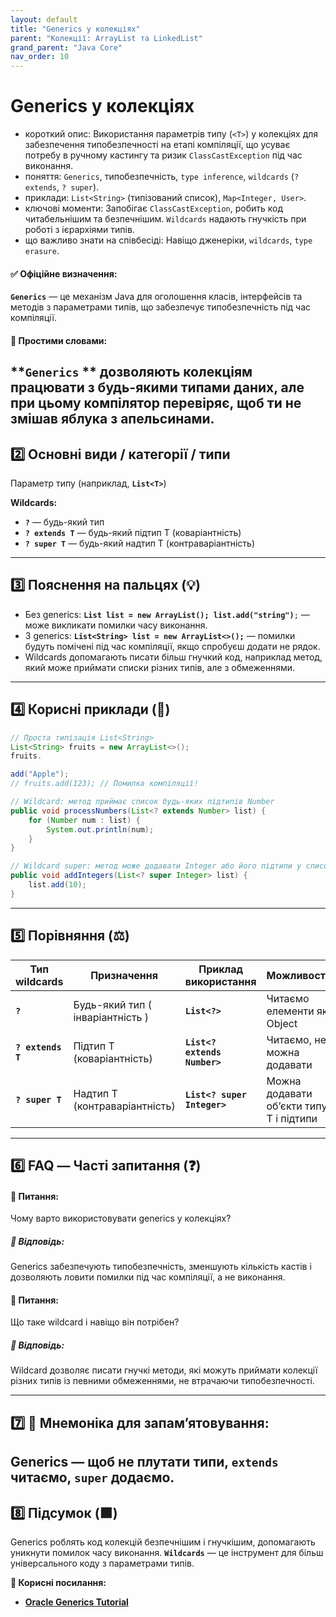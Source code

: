 ```yaml
---
layout: default
title: "Generics у колекціях"
parent: "Колекції: ArrayList та LinkedList"
grand_parent: "Java Core"
nav_order: 10
---
```


# Generics у колекціях

* короткий опис: Використання параметрів типу (`<T>`) у колекціях для забезпечення типобезпечності на етапі компіляції,
  що усуває потребу в ручному кастингу та ризик `ClassCastException` під час виконання.
* поняття: `Generics`, типобезпечність, `type inference`, `wildcards` (`? extends`, `? super`).
* приклади: `List<String>` (типізований список), `Map<Integer, User>`.
* ключові моменти: Запобігає `ClassCastException`, робить код читабельнішим та безпечнішим. `Wildcards` надають
  гнучкість при роботі з ієрархіями типів.
* що важливо знати на співбесіді: Навіщо дженеріки, `wildcards`, `type erasure`.

#### **✅ Офіційне визначення:**

**`Generics`** — це механізм Java для оголошення класів, інтерфейсів та методів з параметрами типів, що забезпечує
типобезпечність під час компіляції.

#### **🧠 Простими словами:**

**`Generics`
** дозволяють колекціям працювати з будь-якими типами даних, але при цьому компілятор перевіряє, щоб ти не змішав яблука з апельсинами.
---

## **2️⃣ Основні види / категорії / типи**

Параметр типу (наприклад, **`List<T>`**)

**Wildcards:**

* **`?`** — будь-який тип
* **`? extends T`** — будь-який підтип T (коваріантність)
* **`? super T`** — будь-який надтип T (контраваріантність)

---

## **3️⃣ Пояснення на пальцях (💡)**

* Без generics: **`List list = new ArrayList(); list.add("string")`**`;` — може викликати помилки часу виконання.
* З generics: **`List<String> list = new ArrayList<>();`** — помилки будуть помічені під час компіляції, якщо спробуєш
  додати не рядок.
* Wildcards допомагають писати більш гнучкий код, наприклад метод, який може приймати списки різних типів, але з
  обмеженнями.

---

## **4️⃣ Корисні приклади (🧪)**

```java
// Проста типізація List<String>
List<String> fruits = new ArrayList<>();
fruits.

add("Apple");
// fruits.add(123); // Помилка компіляції!

// Wildcard: метод приймає список будь-яких підтипів Number
public void processNumbers(List<? extends Number> list) {
    for (Number num : list) {
        System.out.println(num);
    }
}

// Wildcard super: метод може додавати Integer або його підтипи у список
public void addIntegers(List<? super Integer> list) {
    list.add(10);
}
```

---

## **5️⃣ Порівняння (⚖️)**

| Тип wildcards     | Призначення                      | Приклад використання         | Можливості                              |
|-------------------|----------------------------------|------------------------------|-----------------------------------------|
| **`?`**           | Будь-який тип ( інваріантність ) | **`List<?>`**                | Читаємо елементи як Object              |
| **`? extends T`** | Підтип T (коваріантність)        | **`List<? extends Number>`** | Читаємо, не можна додавати              |
| **`? super T`**   | Надтип T (контраваріантність)    | **`List<? super Integer>`**  | Можна додавати об’єкти типу T і підтипи |

---

## **6️⃣ FAQ — Часті запитання (❓)**

#### **🔹 Питання:**

Чому варто використовувати generics у колекціях?

##### **💬 Відповідь:**

Generics забезпечують типобезпечність, зменшують кількість кастів і дозволяють ловити помилки під час компіляції, а не
виконання.

####  

#### **🔹 Питання:**

Що таке wildcard і навіщо він потрібен?

##### **💬 Відповідь:**

Wildcard дозволяє писати гнучкі методи, які можуть приймати колекції різних типів із певними обмеженнями, не втрачаючи
типобезпечності.

---

## **7️⃣ 🧠 Мнемоніка для запам’ятовування:**

Generics — щоб не плутати типи, **`extends`** читаємо, **`super`** додаємо.
---

## **8️⃣ Підсумок (🟩)**

Generics роблять код колекцій безпечнішим і гнучкішим, допомагають уникнути помилок часу виконання. **`Wildcards`** — це
інструмент для більш універсального коду з параметрами типів.

**🔗 Корисні посилання:**

* [**Oracle Generics Tutorial**](https://docs.oracle.com/javase/tutorial/java/generics/)